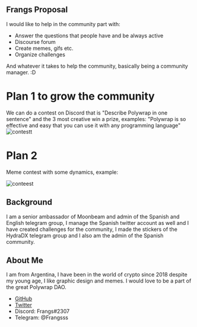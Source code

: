 ## Frangs Proposal

I would like to help in the community part with:

- Answer the questions that people have and be always active
- Discourse forum
- Create memes, gifs etc.
- Organize challenges

And whatever it takes to help the community, basically being a community manager. :D

# Plan 1 to grow the community

We can do a contest on Discord that is "Describe Polywrap in one sentence" and the 3 most creative win a prize, examples: "Polywrap is so effective and easy that you can use it with any programming language"
![contestt](https://user-images.githubusercontent.com/84420858/123455040-9cb87d80-d5b7-11eb-92d4-6611e5fa57f7.PNG)


# Plan 2

Meme contest with some dynamics, example:

![conteest](https://user-images.githubusercontent.com/84420858/123455591-45ff7380-d5b8-11eb-9145-ccc0ff0e3ef1.PNG)


## Background 

I am a senior ambassador of Moonbeam and admin of the Spanish and English telegram group, I manage the Spanish twitter account as well and I have created challenges
for the community, I made the stickers of the HydraDX telegram group and I also am the admin of the Spanish community.

## About Me

I am from Argentina, I have been in the world of crypto since 2018 despite my young age, I like graphic design and memes. I would love to be a part of the great Polywrap DAO.

- [GitHub](https://github.com/frangsss)
- [Twitter](https://twitter.com/frangss_)
- Discord: Frangs#2307
- Telegram: @Frangsss
